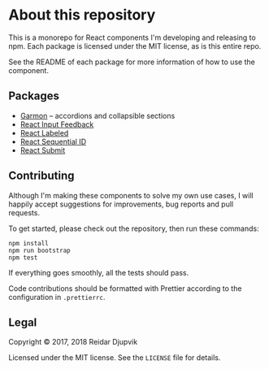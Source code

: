 # About this repository

This is a monorepo for React components I'm developing and releasing to npm.
Each package is licensed under the MIT license, as is this entire repo.

See the README of each package for more information of how to use the component.

## Packages

- [Garmon](packages/garmon) – accordions and collapsible sections
- [React Input Feedback](packages/react-input-feedback)
- [React Labeled](packages/react-labeled)
- [React Sequential ID](packages/react-sequential-id)
- [React Submit](packages/react-submit)

## Contributing

Although I'm making these components to solve my own use cases, I will happily
accept suggestions for improvements, bug reports and pull requests.

To get started, please check out the repository, then run these commands:

```
npm install
npm run bootstrap
npm test
```

If everything goes smoothly, all the tests should pass.

Code contributions should be formatted with Prettier according to the
configuration in `.prettierrc`.

## Legal

Copyright © 2017, 2018 Reidar Djupvik

Licensed under the MIT license. See the `LICENSE` file for details.

